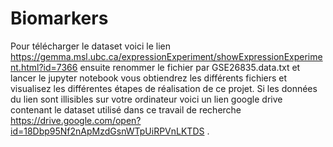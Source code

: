 # Biomarkers
Pour télécharger le dataset voici le lien https://gemma.msl.ubc.ca/expressionExperiment/showExpressionExperiment.html?id=7366 ensuite renommer le fichier par GSE26835.data.txt et lancer le jupyter notebook vous obtiendrez les différents fichiers et visualisez les différentes étapes de réalisation de ce projet. Si les données du lien sont illisibles sur votre ordinateur voici un lien google drive contenant le dataset utilisé dans ce travail de recherche https://drive.google.com/open?id=18Dbp95Nf2nApMzdGsnWTpUiRPVnLKTDS .
